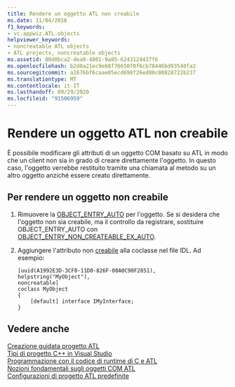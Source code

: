 ```yaml
---
title: Rendere un oggetto ATL non creabile
ms.date: 11/04/2016
f1_keywords:
- vc.appwiz.ATL.objects
helpviewer_keywords:
- noncreatable ATL objects
- ATL projects, noncreatable objects
ms.assetid: 80d0bca2-dea0-4801-9a85-6243124437f6
ms.openlocfilehash: b2d0a21ec9e68f76650f0f6cb78446bd93540fa2
ms.sourcegitcommit: a1676bf6caae05ecd698f26ed80c08828722b237
ms.translationtype: MT
ms.contentlocale: it-IT
ms.lasthandoff: 09/29/2020
ms.locfileid: "91506959"
---
```

# <a name="making-an-atl-object-noncreatable"></a>Rendere un oggetto ATL non creabile

È possibile modificare gli attributi di un oggetto COM basato su ATL in modo che un client non sia in grado di creare direttamente l'oggetto. In questo caso, l'oggetto verrebbe restituito tramite una chiamata al metodo su un altro oggetto anziché essere creato direttamente.

## <a name="to-make-an-object-noncreatable"></a>Per rendere un oggetto non creabile

1. Rimuovere la [OBJECT_ENTRY_AUTO](object-map-macros.md#object_entry_auto) per l'oggetto. Se si desidera che l'oggetto non sia creabile, ma il controllo da registrare, sostituire OBJECT_ENTRY_AUTO con [OBJECT_ENTRY_NON_CREATEABLE_EX_AUTO](object-map-macros.md#object_entry_non_createable_ex_auto).

1. Aggiungere l'attributo non [creabile](../../windows/attributes/noncreatable.md) alla coclasse nel file IDL. Ad esempio:

    ```
    [uuid(A1992E3D-3CF0-11D0-826F-00A0C90F2851),
    helpstring("MyObject"),
    noncreatable]
    coclass MyObject
    {
        [default] interface IMyInterface;
    }
    ```

## <a name="see-also"></a>Vedere anche

[Creazione guidata progetto ATL](../../atl/reference/atl-project-wizard.md)<br/>
[Tipi di progetto C++ in Visual Studio](../../build/reference/visual-cpp-project-types.md)<br/>
[Programmazione con il codice di runtime di C e ATL](../../atl/programming-with-atl-and-c-run-time-code.md)<br/>
[Nozioni fondamentali sugli oggetti COM ATL](../../atl/fundamentals-of-atl-com-objects.md)<br/>
[Configurazioni di progetto ATL predefinite](../../atl/reference/default-atl-project-configurations.md)
